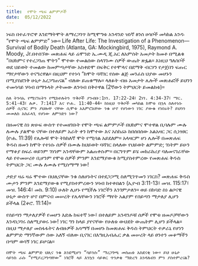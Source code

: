 ```yaml
---
title:  የሞት ጫፍ ልምምዶች
date:  05/12/2022
---
```


ነፍስ በተፈጥሮዋ እንደማትሞት ለማረጋገጥ ከሚሞግቱ አንዳንድ ዝነኛ ፅንሰ ሀሳቦች መካከል አንዱ “የሞት ጫፍ ልምምድ” ነው። Life After Life: The Investigation of a Phenomenon—Survival of Bodily Death (Atlanta, GA: Mockingbird, 1975), Raymond A. Moody, Jr.በተሰኘው መጽሐፍ ላይ ሬሞንድ ኤ.ሙዲ ጂ.አር ለአምስት አመታት ከመቶ በሚልቁ “በህክምና የተረጋገጠ ሞትን” ሞተው ተመልሰው ስላገገሙ ሰዎች ውጤት ጽፏል። እነዚህ ግለሰቦች ወደ ህይወት ተመልው ከመምጣታቸው አስቀድሞ በፍቅር የተሞላና በደማቅ ብርሃን የታጀበን ፍጡር ማየታቸውን ተናግረዋል። በዚህም  የተነሳ “ከሞት ባሻገር የሰው ልጅ መንፈስ ህያው መሆኑን በሚያስደንቅ ሁኔታ አረጋግጠናል” ብለው ይጠቁማሉ። ላለፉት ብዙ አመታት ሌሎች መጽሐፎች ይህንን ተመሳሳይ ሃሳብ በማጉላት ታትመው ለንባብ በቅተዋል (2ኛውን ትምህርት ይመልከቱ)።

`ስለ ትንሳኤ የሚናገሩትን የሚከተሉትን ጥቅሶች ያንብቡ:1ነገ. 17:22-24፤ 2ነገ. 4:34-37፤ ማር. 5:41-43፤ ሉቃ. 7:1417 እና ዮሐ. 11:40-44። ከነዚህ ጥቅሶች መካከል ከሞቱ በኋላ ስለተነሱ ሰዎች ሲናገር ምን ያህሎቸ ናቸው ሲሞቱ አእምሮአቸው ንቁ ሆኖ የሆነውን ነገር ያውቁ የነበሩት? ይህንን መመለስ አስፈላጊ የሆነው ለምንድን ነው?`

በዘመናዊ ስነ ጽሁፍ ውስጥ የተመዘገቡት የሞት ጫፍ ልምምዶች በህክምና ሞተዋል ቢባሉም ሙሉ ለሙሉ ያልሞቱ ናቸው በተለይም አራት ቀን ከሞተው እና አስከሬኑ ከበሰበሰው አልአዛር ጋር ሲነፃፀር (ዮሐ. 11:39) የሌሎቹ ሞት ትክክለኛ ሞት የሚባል አይደለም። አላዛርም ሆነ ሌሎች በመጽሐፍ ቅዱስ ዘመን ከሞት የተነሱ ሰዎች በሙሉ ከህይወት ባሻገር ስላለው የህይወት ልምምድ; ገነትም ይሁን የማቆያ ስፍራ ወይንም ገሃነም አንዳቸውም አልጠቀሱም። በርግጥም ይሄ መከራከሪያ ባለመናገራቸው ላይ የተመሠረተ ቢሆንም የሞቱ ሰዎች ምንም እንደማያውቁ ከሚያስተምረው የመጽሐፍ ቅዱስ ትምህርት ጋር ሙሉ ለሙሉ የሚስማማ ነው!

ታድያ ዛሬ ዛሬ ሞተው በህሊናቸው ንቁ ስለሆኑትና በተደጋጋሚ ስለሚገጥመን ነገርስ? መጽሐፍ ቅዱስ ሙታን ምንም እንደማያውቁ የሚያስተምረውን ሃሳብ ከተቀበልን (ኢዮብ 3:11-13፤ መዝ. 115:17፤ መዝ. 146:4፤ መክ. 9:10) ሁለት ሊሆኑ የሚችሉ ነገሮችን እንገምታለን። ወይ በከባድ ስነ ልቦናዊ ሁኔታ ውስጥ ሆኖ በምናብ መሠረት የሌላቸውን ነገሮች ማየት አልያም የሰይጣን ማታለያ ሊሆን ይችላል (2ቆሮ. 11:14)።

የሰይጣን ማታለያዎች የመሆን እድሉ  ከፍተኛ ነው፤ በተለይም አንዳንዶቹ ሰዎች የሞቱ ዘመዶቻቸውን እንዳነጋገሩ ስለሚያወሩ ነው! ነገር ግን ከላይ ያየናቸው የሁለቱ ውህደት ውጤትም ሊሆን ይችላል። በዚህ ማታለያ መስፋፋትና ለብዙዎች አሳማኝ በመሆኑ ከመጽሐፍ ቅዱስ ትምህርት ተቃራኒ የሆነን ልምምድ ማንኛውም ሰው አለኝ ብለው ቢናገር በእግዚአብሔር ቃል መሠረት ላይ ፀንተን መቆማችን በጣም ወሳኝ ነገር ይሆናል።

`በሞት ጫፍ ልምምድ ህሊና ንቁ እንደሚሆን “ሳይንሱ” ማረጋገጫ መስጠቱ አስደናቂ ነው። ይህ ሁኔታ ሳይንስ ራሱ “የሚያረጋግጣቸው” ነገሮች ላይ እንኳን ሳይቀር ጥንቃቄ ማድረግ እንዳለብን ምን ያስተምረናል?`